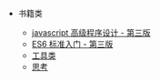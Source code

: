* 书籍类

  * [javascript 高级程序设计 - 第三版](/jsv3.md)
  * [ES6 标准入门 - 第三版](/es6v3.md)
  * [工具类](/util.md)
  * [思考](/think.md)